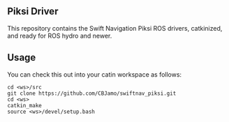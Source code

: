 ## Piksi Driver

This repository contains the Swift Navigation Piksi ROS drivers, catkinized, and ready for ROS hydro and newer.

## Usage
You can check this out into your catin workspace as follows:

    cd <ws>/src
    git clone https://github.com/CBJamo/swiftnav_piksi.git
    cd <ws>
    catkin_make
    source <ws>/devel/setup.bash

